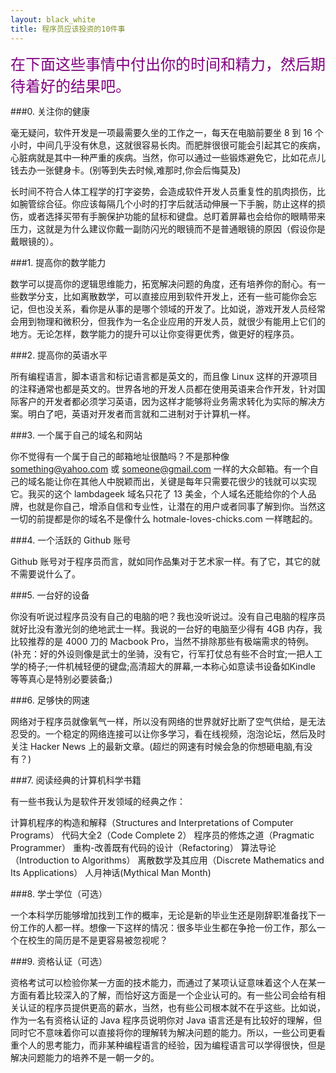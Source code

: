 ```yaml
---
layout: black_white
title: 程序员应该投资的10件事
---
```


<font color="purple" size="+2">在下面这些事情中付出你的时间和精力，然后期待着好的结果吧。</font>

###0.  关注你的健康

毫无疑问，软件开发是一项最需要久坐的工作之一，每天在电脑前要坐 8 到 16 个小时，中间几乎没有休息，这就很容易长肉。而肥胖很很可能会引起其它的疾病，心脏病就是其中一种严重的疾病。当然，你可以通过一些锻炼避免它，比如花点儿钱去办一张健身卡。(别等到失去时候,难那时,你会后悔莫及)

长时间不符合人体工程学的打字姿势，会造成软件开发人员重复性的肌肉损伤，比如腕管综合征。你应该每隔几个小时的打字后就活动伸展一下手腕，防止这样的损伤，或者选择买带有手腕保护功能的鼠标和键盘。总盯着屏幕也会给你的眼睛带来压力，这就是为什么建议你戴一副防闪光的眼镜而不是普通眼镜的原因（假设你是戴眼镜的）。

###1.  提高你的数学能力

数学可以提高你的逻辑思维能力，拓宽解决问题的角度，还有培养你的耐心。有一些数学分支，比如离散数学，可以直接应用到软件开发上，还有一些可能你会忘记，但也没关系，看你是从事的是哪个领域的开发了。比如说，游戏开发人员经常会用到物理和微积分，但我作为一名企业应用的开发人员，就很少有能用上它们的地方。无论怎样，数学能力的提升可以让你变得更优秀，做更好的程序员。

###2.  提高你的英语水平

所有编程语言，脚本语言和标记语言都是英文的，而且像 Linux 这样的开源项目的注释通常也都是英文的。世界各地的开发人员都在使用英语来合作开发，针对国际客户的开发者都必须学习英语，因为这样才能够将业务需求转化为实际的解决方案。明白了吧，英语对开发者而言就和二进制对于计算机一样。

###3.  一个属于自己的域名和网站

你不觉得有一个属于自己的邮箱地址很酷吗？不是那种像 something@yahoo.com 或 someone@gmail.com 一样的大众邮箱。有一个自己的域名能让你在其他人中脱颖而出，关键是每年只需要花很少的钱就可以实现它。我买的这个 lambdageek 域名只花了 13 美金，个人域名还能给你的个人品牌，也就是你自己，增添自信和专业性，让潜在的用户或者同事了解到你。当然这一切的前提都是你的域名不是像什么 hotmale-loves-chicks.com 一样瞎起的。

###4.  一个活跃的 Github 账号

Github 账号对于程序员而言，就如同作品集对于艺术家一样。有了它，其它的就不需要说什么了。

###5.  一台好的设备

你没有听说过程序员没有自己的电脑的吧？我也没听说过。没有自己电脑的程序员就好比没有激光剑的绝地武士一样。我说的一台好的电脑至少得有 4GB 内存，我比较推荐的是 4000 刀的 Macbook Pro，当然不排除那些有极端需求的特例。(补充：好的外设则像是武士的坐骑，没有它，行军打仗总有些不合时宜;一把人工学的椅子;一件机械轻便的键盘;高清超大的屏幕,一本称心如意读书设备如Kindle 等等真心是特别必要装备;)

###6.  足够快的网速

网络对于程序员就像氧气一样，所以没有网络的世界就好比断了空气供给，是无法忍受的。一个稳定的网络连接可以让你多学习，看在线视频，泡泡论坛，然后及时关注 Hacker News 上的最新文章。(超烂的网速有时候会急的你想砸电脑,有没有？)

###7.  阅读经典的计算机科学书籍

有一些书我认为是软件开发领域的经典之作：

计算机程序的构造和解释（Structures and Interpretations of Computer Programs）
代码大全2（Code Complete 2）
程序员的修炼之道（Pragmatic Programmer）
重构-改善既有代码的设计（Refactoring）
算法导论（Introduction to Algorithms）
离散数学及其应用（Discrete Mathematics and Its Applications）
人月神话(Mythical Man Month)

###8.  学士学位（可选）

一个本科学历能够增加找到工作的概率，无论是新的毕业生还是刚辞职准备找下一份工作的人都一样。想像一下这样的情况：很多毕业生都在争抢一份工作，那么一个在校生的简历是不是更容易被忽视呢？

###9.  资格认证（可选）

资格考试可以检验你某一方面的技术能力，而通过了某项认证意味着这个人在某一方面有着比较深入的了解，而恰好这方面是一个企业认可的。有一些公司会给有相关认证的程序员提供更高的薪水，当然，也有些公司根本就不在乎这些。比如说，作为一名有资格认证的 Java 程序员说明你对 Java 语言还是有比较好的理解，但同时它不意味着你可以直接将你的理解转为解决问题的能力。所以，一些公司更看重个人的思考能力，而非某种编程语言的经验，因为编程语言可以学得很快，但是解决问题能力的培养不是一朝一夕的。
